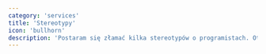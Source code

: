 ```yaml
---
category: 'services'
title: 'Stereotypy'
icon: 'bullhorn'
description: 'Postaram się złamać kilka stereotypów o programistach. Otaczaj się ambitnymi, mądrymi i ciekawymi ludźmi.'
---
```

